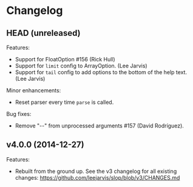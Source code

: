 Changelog
=========

HEAD (unreleased)
-----------------

Features:
  * Support for FloatOption #156 (Rick Hull)
  * Support for `limit` config to ArrayOption. (Lee Jarvis)
  * Support for `tail` config to add options to the bottom of
    the help text. (Lee Jarvis)

Minor enhancements:
  * Reset parser every time `parse` is called.

Bug fixes:
  * Remove "--" from unprocessed arguments #157 (David Rodríguez).

v4.0.0 (2014-12-27)
-------------------

Features:
  * Rebuilt from the ground up. See the v3 changelog for all existing
    changes: https://github.com/leejarvis/slop/blob/v3/CHANGES.md
